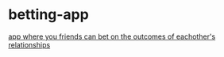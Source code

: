 # betting-app

[app where you friends can bet on the outcomes of eachother's relationships](~/repos/betting-app/jordan-belfort.jpeg)

